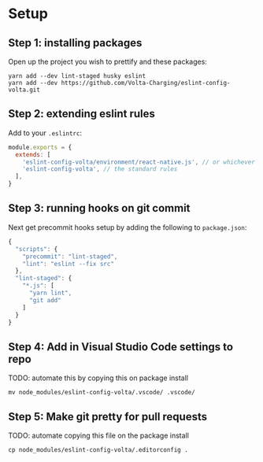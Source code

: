 # Setup
## Step 1: installing packages
Open up the project you wish to prettify and these packages:
```
yarn add --dev lint-staged husky eslint
yarn add --dev https://github.com/Volta-Charging/eslint-config-volta.git
```

## Step 2: extending eslint rules
Add to your `.eslintrc`:
```javascript
module.exports = {
  extends: [
    'eslint-config-volta/environment/react-native.js', // or whichever env you use
    'eslint-config-volta', // the standard rules
  ],
}
```
## Step 3: running hooks on git commit
Next get precommit hooks setup by adding the following to `package.json`:
```javascript
{
  "scripts": {
    "precommit": "lint-staged",
    "lint": "eslint --fix src"
  },
  "lint-staged": {
    "*.js": [
      "yarn lint",
      "git add"
    ]
  }
}
```

## Step 4: Add in Visual Studio Code settings to repo
TODO: automate this by copying this on package install
```
mv node_modules/eslint-config-volta/.vscode/ .vscode/
```

## Step 5: Make git pretty for pull requests
TODO: automate copying this file on the package install
```
cp node_modules/eslint-config-volta/.editorconfig .
```

